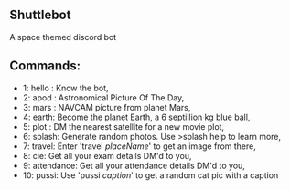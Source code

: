 ## Shuttlebot

A space themed discord bot

## Commands:

- 1: hello : Know the bot,
- 2: apod : Astronomical Picture Of The Day,
- 3: mars : NAVCAM picture from planet Mars,
- 4: earth: Become the planet Earth, a 6 septillion kg blue ball,
- 5: plot : DM the nearest satellite for a new movie plot,
- 6: splash: Generate random photos. Use >splash help to learn more,
- 7: travel: Enter 'travel _placeName_' to get an image from there,
- 8: cie: Get all your exam details DM'd to you,
- 9: attendance: Get all your attendance details DM'd to you,
- 10: pussi: Use 'pussi _caption_' to get a random cat pic with a caption
